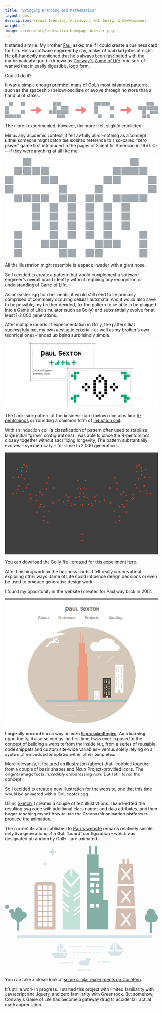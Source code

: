 ```yaml
---
title: 'Bridging Branding and Mathematics'
layout: post
description: Visual Identity, Animation, Web Design & Development
weight: 9
image: screenshots/paulsexton-homepage-browser.png
---
```


It started simple. My brother [Paul](http://psexton.net) asked me if I could create a business card for him. He's a software engineer by day, maker of bad dad jokes at night. He off-handedly mentioned that he's always been fascinated with the mathematical algorithm known as [Conway's Game of Life](http://conwaylife.com/wiki/Conway%27s_Game_of_Life). And sort of wanted that in easily digestible, logo form. 

Could I do it? 

It was a simple enough premise: many of GoL’s most infamous patterns, such as the spaceship (below) oscillate or evolve through no more than a handful of states.

![Illustration of Conway Game of Life Glider](/assets/img/conway-1.png)

The more I experimented, however, the more I felt slightly conflicted.

Minus any academic context, it felt awfully all-or-nothing as a concept. Either someone might catch the isolated reference to a so-called “zero player” game first introduced in the pages of Scientific American in 1970. Or—if they were anything at all like me

![Illustration of Conway Game of Life Automaton](/assets/img/conway-2.png)

All the illustration might resemble is a space invader with a giant nose.

So I decided to create a pattern that would complement a software engineer’s overall brand identity without requiring any recognition or understanding of Game of Life.

As an easter egg for über nerds, it would still need to be primarily comprised of commonly occuring cellular automata. And it would also have to be possible, my brother decided, for the pattern to be able to be plugged into a Game of Life simulator (such as Golly) and substantially evolve for at least 1-2,000 generations.

After multiple rounds of experimentation in Golly, the pattern that successfuly met my own aesthetic criteria – as well as my brother’s own technical ones – ended up being surprisingly simple.

![Illustration of Business Card](/assets/img/conway-businesscard.png)

The back-side pattern of the business card (below) contains four [R-pentominos](http://conwaylife.com/w/index.php?title=R-pentomino) surrounding a common form of [induction coil](http://conwaylife.com/wiki/Induction_coil).

With an induction coil (a classification of pattern often used to stabilize large initial “game” configurations) I was able to place the R-pentominos closely together without sacrificing longevity; The pattern substantially evolves – symmetrically – for close to 2,000 generations.

![Screenshot from Golly](/assets/img/golly-still.png)

You can download the Golly file I created for this experiment [here](http://tinykitelab.com/assets/gol-businesscard.rle).

After finishing work on the business cards, I felt really curious about exploring other ways Game of Life could influence design decisions or even be used to produce generative design work.

I found my opportunity in the website I created for Paul way back in 2012.

![Screenshot of Old Illustration](/assets/img/oldwebsite.png)

I orginally created it as a way to learn [ExpressionEngine](https://ellislab.com/expressionengine). As a learning opportunity, it also served as the first time I was ever exposed to the concept of building a website from the inside out, from a series of reusable code snippets and custom site-wide variables – versus solely relying on a system of embedded templates within other templates.

More relevantly, it featured an illustration (above) that I cobbled together from a couple of basic shapes and Noun Project-provided icons. The original image feels _incredibly_ embarassing now. But I still loved the concept.

So I decided to create a new illustration for the website, one that this time would be animated with a GoL easter egg.

Using [Sketch](https://www.sketchapp.com/), I created a couple of test illustrations. I hand-edited the resulting svg code with additional class names and data attributes, and then began teaching myself how to use the Greensock animation platform to produce the animation.

The current iteration published to [Paul's website](http://psexton.net) remains relatively simple: only five generations of a GoL “board” configuration – which was designated at random by Golly – are animated.

<svg class="animation" xmlns="http://www.w3.org/2000/svg" xmlns:xlink="http://www.w3.org/1999/xlink" viewBox="0 0 438 360">
  <defs>
    <ellipse id="path-1" cx="30.8635392" cy="19.3007916" rx="4.5" ry="4.5" />
    <mask id="mask-2" x="0" y="0" width="9" height="9" fill="#fff">
      <use xlink:href="#path-1" />
    </mask>
  </defs>
  <g fill="none" fill-rule="evenodd">
    <g class="stars">
      <path class="Star1" fill="#D6E1E8" d="M136.618 30.585l3.292-8.733 9.026-3.517-8.54-4.506-3.96-8.25-4.202 8.73-8.298 4.303 9.426 3.717 3.256 8.248" />
      <path class="Star2" fill="#E7ECF0" d="M113.213 60.688l2.37-5.94 6.5-2.39-6.15-3.065-2.85-5.605-3.027 5.937-5.974 2.928 6.787 2.527 2.34 5.608" />
    </g>
    <g class="tree1" transform="translate(.5 168)" fill="#84AEA5">
      <path class="trunk" d="M35.166 43.84h5v30h-5z" />
      <circle id="foliage" cx="39.0683617" cy="37.0382118" r="13" />
      <ellipse class="foliage" cx="38.0598421" cy="18.3982702" rx="10.5" ry="10.5" />
      <ellipse class="foliage" cx="50.3948271" cy="30.2452058" rx="11" ry="11" />
      <ellipse class="foliage" cx="27.0919663" cy="31.0214532" rx="11" ry="11" />
      <ellipse class="foliage" cx="18.0683617" cy="19.2452058" rx="7" ry="7" />
      <ellipse class="foliage_animated" cx="5.64587214" cy="6.21733856" rx="5.5" ry="5.5" />
    </g>
    <g class="tree2" fill="#84AEA5">
      <path class="trunk" d="M414.874 248.157h6v-34h-6" />
      <path d="M423.415 205.8c0 6.904-5.373 12.5-12 12.5s-12-5.596-12-12.5c0-6.902 5.373-12.5 12-12.5s12 5.598 12 12.5z" id="foliage" />
      <path d="M425.438 193.3c6.627 0 12 5.598 12 12.5 0 6.904-5.373 12.5-12 12.5s-12-5.596-12-12.5c0-6.902 5.373-12.5 12-12.5" id="foliage" />
      <path d="M418.712 179.755c6.903 0 12.5 6.044 12.5 13.5s-5.597 13.5-12.5 13.5c-6.904 0-12.5-6.044-12.5-13.5s5.596-13.5 12.5-13.5" id="foliage" />
    </g>
    <g class="sqbuilding">
      <path d="M84.714 112.866c0-4.97 4.03-9.002 9-9.002h42.002c4.97 0 9 4.022 9 9.002v125.998H84.713V112.866z" id="structure" fill="#D3BDB0" />
      <g class="sqwGroup" fill="#FFF">
        <path class="w" data-index="1" d="M108.865 218.497h12v12h-12z" />
        <path class="w" data-index="2" d="M93.88 218.417h12v12h-12z" />
        <path class="w" data-index="3" d="M123.85 203.33h12v12h-12z" />
        <path class="w" data-index="4" d="M108.865 203.692h12v12h-12z" />
        <path class="w" data-index="5" d="M93.88 203.61h12v12h-12z" />
        <path class="w" data-index="6" d="M123.85 188.364h12v12h-12z" />
        <path class="w" data-index="7" d="M108.865 188.726h12v12h-12z" />
        <path class="w" data-index="8" d="M93.88 188.645h12v12h-12z" />
        <path class="w" data-index="9" d="M123.85 173.197h12v12h-12z" />
        <path class="w" data-index="10" d="M108.865 173.558h12v12h-12z" />
        <path class="w" data-index="11" d="M93.88 173.478h12v12h-12z" />
        <path class="w" data-index="12" d="M123.85 158.392h12v12h-12z" />
        <path class="w" data-index="13" d="M108.865 158.753h12v12h-12z" />
        <path class="w" data-index="14" d="M93.88 158.673h12v12h-12z" />
        <path class="w" data-index="15" d="M123.85 143.426h12v12h-12z" />
        <path class="w" data-index="16" d="M108.865 143.787h12v12h-12z" />
        <path class="w" data-index="17" d="M93.88 143.707h12v12h-12z" />
        <path class="w" data-index="18" d="M123.7 128.26h12v12h-12z" />
        <path class="w" data-index="19" d="M108.713 128.62h12v12h-12z" />
        <path class="w" data-index="20" d="M93.726 128.54h12v12h-12z" />
        <path class="w" data-index="21" d="M108.665 113.687h12v12h-12z" />
        <path class="w" data-index="22" d="M123.85 113.687h12v12h-12z" />
        <path class="w" data-index="23" d="M123.85 218.458h12v12h-12z" />
        <path class="w" data-index="24" d="M93.478 113.687h12v12h-12z" />
      </g>
    </g>
    <g class="hancock">
      <path class="structure" fill="#D3BDB0" d="M326.352 51.64h40l10 187h-60" />
      <path class="detail" fill="#FFF" d="M319.71 172.634h53v6h-53m3.127-68.842h47v5h-47z" />
      <g class="xGroup" fill="#FFF">
        <path d="M333.23 193.094c1.656 0 3.78 1.087 4.75 2.438l22.14 30.79c.97 1.345.415 2.436-1.242 2.436h-.18c-1.655 0-3.772-1.097-4.73-2.45l-21.766-30.762c-.958-1.354-.398-2.452 1.264-2.452h-.236z" id="detail" />
        <path d="M360.31 193.182c-1.657 0-3.827 1.064-4.843 2.375l-23.905 30.825c-1.017 1.312-.507 2.376 1.158 2.376h.295c1.657 0 3.816-1.065 4.82-2.376l23.62-30.825c1.006-1.312.482-2.375-1.18-2.375h.035z" id="detail" />
      </g>
      <g class="xGroup" fill="#FFF">
        <path d="M333.23 127.196c1.656 0 3.78 1.087 4.75 2.437l22.14 30.79c.97 1.346.415 2.437-1.242 2.437h-.18c-1.655 0-3.772-1.097-4.73-2.45l-21.766-30.762c-.958-1.354-.398-2.452 1.264-2.452h-.236z" id="Path-7" />
        <path d="M360.31 127.283c-1.657 0-3.827 1.065-4.843 2.376l-23.905 30.82c-1.017 1.31-.507 2.372 1.158 2.372h.295c1.657 0 3.816-1.066 4.82-2.377l23.62-30.825c1.006-1.312.482-2.376-1.18-2.376h.035z" id="Path-7" />
      </g>
      <g class="xGroup" fill="#FFF">
        <path d="M333.23 63.79c1.656 0 3.78 1.088 4.75 2.438l22.14 30.79c.97 1.346.415 2.437-1.242 2.437h-.18c-1.655 0-3.772-1.097-4.73-2.45L332.202 66.24c-.958-1.353-.398-2.45 1.264-2.45h-.236z" id="Path-7" />
        <path d="M360.31 63.878c-1.657 0-3.827 1.065-4.843 2.376L331.562 97.08c-1.017 1.31-.507 2.375 1.158 2.375h.295c1.657 0 3.816-1.065 4.82-2.376l23.62-30.83c1.006-1.31.482-2.38-1.18-2.38h.035z" id="Path-7" />
      </g>
      <path class="detail" fill="#D3BDB0" d="M336.498 39.16h6v13h-6m12.068-13h6v13h-6z" />
    </g>
    <g class="willets" transform="translate(234.885 1)">
      <path d="M33.73 24.532H.4v213h33.33v-213zm13.334 37.826H33.73v175.174h13.334V62.358zm13.334 92.078H47.064v83.096h13.334v-83.096z" id="structure" fill="#84AFA5" />
      <path class="detail" fill="#84AEA5" d="M6.116.688h6v24h-6zm15.454 0h6v24h-6z" />
      <path class="detail" fill="#FDFDFD" d="M9.116 90.697h27v9h-27m-.372-24h27v9h-27" />
      <rect class="cw" fill="#FFF" x="24.5712272" y="164.956077" width="11" height="11" rx="5.5" />
      <path class="sqw" fill="#FFF" d="M9.336 164.956h11v11h-11z" />
      <rect class="cw" fill="#FFF" x="24.5712272" y="106.37828" width="11" height="11" rx="5.5" />
      <path class="sqw" fill="#FFF" d="M9.336 106.378h11v11h-11zM24.57 123.27h11v11h-11z" />
      <rect class="cw" fill="#FFF" x="9.33596848" y="123.268531" width="11" height="11" rx="5.5" />
    </g>
    <g class="vbuilding">
      <path class="structure" fill="#C3E3D8" d="M164.76 88.864h50.002v150h-50" />
      <path class="detail" fill="#FFF" d="M162.024 113.7l22.98 19.284-2.57 3.064-22.98-19.284m1.74 8.8l22.982 19.283-2.57 3.064-22.983-19.28m59.81-4.69l-22.98 19.29 2.57 3.065 22.98-19.284m-1.743 8.8l-22.98 19.283 2.57 3.064 22.983-19.282m-59.81 16.833l22.98 19.284-2.57 3.065-22.98-19.283m1.74 8.8l22.983 19.284-2.57 3.062-22.983-19.282m59.81-4.687l-22.98 19.284 2.57 3.065 22.98-19.28m-1.743 8.8l-22.98 19.28 2.57 3.065 22.983-19.28" />
      <path class="roof" fill="#C2E3D7" d="M189.76 61.268l25 27-25 27-25-27" />
      <path class="detail" fill="#FFF" d="M164.925 83.888l24.372 26.518 24.366-26.518 2.24 5.176-26.606 29.824-27.394-29.824" />
      <path class="detail" fill="#FFF" d="M187.706 57.864h5v30h-5z" />
    </g>
    <g class="lake">
      <path class="beach" fill="#D6E1E8" d="M35.187 256.416h386v8h-386" />
      <g class="boat1" transform="translate(132.82 275.77)">
        <path d="M.725 31.718h45l-3.342 14H9.88l-9.155-14z" id="hull" fill="#D6E1E8" />
        <text class="comment" font-family="EnzoOT-Black, Enzo OT" font-size="12.0473531" font-weight="700" fill="#FFF">
          <tspan x="31.3015812" y="42.3040746">//</tspan>
        </text>
        <path class="mast" fill="#D6E1E8" d="M17.386 8.87h4v24h-4" />
        <path class="sail" fill="#D6E1E8" d="M24.41.92v25h20" />
        <use class="detail" stroke="#FFF" mask="url(#mask-2)" stroke-width="5.13" xlink:href="#path-1" />
        <path class="detail" fill="#FFF" d="M34.07 17.104l3.862-1.035.518 1.93-3.864 1.03m-11.453 1.21l3.864-1.037.517 1.93-3.864 1.037" />
      </g>
      <g class="boat2" fill="#D6E1E8">
        <path class="hull" d="M339.4 301.44h-50l13.722 13h24.158" />
        <path class="mast" d="M315.924 276.674h-4v25h4z" />
        <path class="sail" d="M308.524 276.44l-10 20h10m11.056-20l20 20h-20" />
      </g>
      <g class="duck" transform="translate(211.244 320)" fill="#D6E1E8">
        <rect class="torso" x="0.0292825736" y="7.62807107" width="30" height="14" rx="7" />
        <ellipse class="head" cx="26.1322536" cy="5.62564369" rx="6.5" ry="5" />
        <path class="beak" d="M31.24 7.56v-4l8 1.454" />
      </g>
      <path class="ripples detail" d="M274.133 307.624h-13v-4h13m-38.153 3.916h-14v-3.916h14m-17 4h-14v-4h14m27.21 3.884h-7v-4h7m-44.888 4h-7v-4h7m56.152 4.116h-7v-4h7m-22.48 53.24h-27.36v-3.916h27.36m10.533 4h-7v-4h7m-87.165-16.93h24v-4h-24m35.6 3.874h-7v-4h7m108.46 2.125h-24v-4h24m-35.602 3.875h7v-4h-7m-58.457-40.54h-7v-4h7m10.903 4h-7v-4h7m-21.34 4h-14v-4h14m84.65 4.392h-50v-4h50" fill="#E6ECF0" />
    </g>
  </g>
</svg>

You can take a closer look at [some similar experiments on CodePen](http://codepen.io/tinykite/). 

It’s still a work in progress. I started this project with limited familiarity with Javascript and Jquery, and zero familiarity with Greensock. But somehow, Conway's Game of Life has become a gateway drug to accidental, actual math appreciation. 
